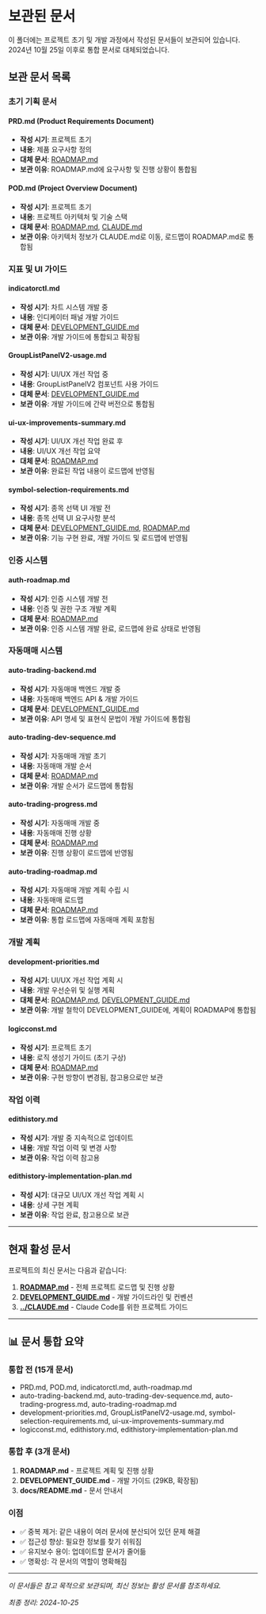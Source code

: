 # 보관된 문서

이 폴더에는 프로젝트 초기 및 개발 과정에서 작성된 문서들이 보관되어 있습니다.
2024년 10월 25일 이후로 통합 문서로 대체되었습니다.

## 보관 문서 목록

### 초기 기획 문서

#### PRD.md (Product Requirements Document)
- **작성 시기**: 프로젝트 초기
- **내용**: 제품 요구사항 정의
- **대체 문서**: [ROADMAP.md](../ROADMAP.md)
- **보관 이유**: ROADMAP.md에 요구사항 및 진행 상황이 통합됨

#### POD.md (Project Overview Document)
- **작성 시기**: 프로젝트 초기
- **내용**: 프로젝트 아키텍처 및 기술 스택
- **대체 문서**: [ROADMAP.md](../ROADMAP.md), [CLAUDE.md](../../CLAUDE.md)
- **보관 이유**: 아키텍처 정보가 CLAUDE.md로 이동, 로드맵이 ROADMAP.md로 통합됨

### 지표 및 UI 가이드

#### indicatorctl.md
- **작성 시기**: 차트 시스템 개발 중
- **내용**: 인디케이터 패널 개발 가이드
- **대체 문서**: [DEVELOPMENT_GUIDE.md](../DEVELOPMENT_GUIDE.md)
- **보관 이유**: 개발 가이드에 통합되고 확장됨

#### GroupListPanelV2-usage.md
- **작성 시기**: UI/UX 개선 작업 중
- **내용**: GroupListPanelV2 컴포넌트 사용 가이드
- **대체 문서**: [DEVELOPMENT_GUIDE.md](../DEVELOPMENT_GUIDE.md)
- **보관 이유**: 개발 가이드에 간략 버전으로 통합됨

#### ui-ux-improvements-summary.md
- **작성 시기**: UI/UX 개선 작업 완료 후
- **내용**: UI/UX 개선 작업 요약
- **대체 문서**: [ROADMAP.md](../ROADMAP.md)
- **보관 이유**: 완료된 작업 내용이 로드맵에 반영됨

#### symbol-selection-requirements.md
- **작성 시기**: 종목 선택 UI 개발 전
- **내용**: 종목 선택 UI 요구사항 분석
- **대체 문서**: [DEVELOPMENT_GUIDE.md](../DEVELOPMENT_GUIDE.md), [ROADMAP.md](../ROADMAP.md)
- **보관 이유**: 기능 구현 완료, 개발 가이드 및 로드맵에 반영됨

### 인증 시스템

#### auth-roadmap.md
- **작성 시기**: 인증 시스템 개발 전
- **내용**: 인증 및 권한 구조 개발 계획
- **대체 문서**: [ROADMAP.md](../ROADMAP.md)
- **보관 이유**: 인증 시스템 개발 완료, 로드맵에 완료 상태로 반영됨

### 자동매매 시스템

#### auto-trading-backend.md
- **작성 시기**: 자동매매 백엔드 개발 중
- **내용**: 자동매매 백엔드 API & 개발 가이드
- **대체 문서**: [DEVELOPMENT_GUIDE.md](../DEVELOPMENT_GUIDE.md)
- **보관 이유**: API 명세 및 표현식 문법이 개발 가이드에 통합됨

#### auto-trading-dev-sequence.md
- **작성 시기**: 자동매매 개발 초기
- **내용**: 자동매매 개발 순서
- **대체 문서**: [ROADMAP.md](../ROADMAP.md)
- **보관 이유**: 개발 순서가 로드맵에 통합됨

#### auto-trading-progress.md
- **작성 시기**: 자동매매 개발 중
- **내용**: 자동매매 진행 상황
- **대체 문서**: [ROADMAP.md](../ROADMAP.md)
- **보관 이유**: 진행 상황이 로드맵에 반영됨

#### auto-trading-roadmap.md
- **작성 시기**: 자동매매 개발 계획 수립 시
- **내용**: 자동매매 로드맵
- **대체 문서**: [ROADMAP.md](../ROADMAP.md)
- **보관 이유**: 통합 로드맵에 자동매매 계획 포함됨

### 개발 계획

#### development-priorities.md
- **작성 시기**: UI/UX 개선 작업 계획 시
- **내용**: 개발 우선순위 및 실행 계획
- **대체 문서**: [ROADMAP.md](../ROADMAP.md), [DEVELOPMENT_GUIDE.md](../DEVELOPMENT_GUIDE.md)
- **보관 이유**: 개발 철학이 DEVELOPMENT_GUIDE에, 계획이 ROADMAP에 통합됨

#### logicconst.md
- **작성 시기**: 프로젝트 초기
- **내용**: 로직 생성기 가이드 (초기 구상)
- **대체 문서**: [ROADMAP.md](../ROADMAP.md)
- **보관 이유**: 구현 방향이 변경됨, 참고용으로만 보관

### 작업 이력

#### edithistory.md
- **작성 시기**: 개발 중 지속적으로 업데이트
- **내용**: 개발 작업 이력 및 변경 사항
- **보관 이유**: 작업 이력 참고용

#### edithistory-implementation-plan.md
- **작성 시기**: 대규모 UI/UX 개선 작업 계획 시
- **내용**: 상세 구현 계획
- **보관 이유**: 작업 완료, 참고용으로 보관

---

## 현재 활성 문서

프로젝트의 최신 문서는 다음과 같습니다:

1. **[ROADMAP.md](../ROADMAP.md)** - 전체 프로젝트 로드맵 및 진행 상황
2. **[DEVELOPMENT_GUIDE.md](../DEVELOPMENT_GUIDE.md)** - 개발 가이드라인 및 컨벤션
3. **[../CLAUDE.md](../../CLAUDE.md)** - Claude Code를 위한 프로젝트 가이드

---

## 📊 문서 통합 요약

### 통합 전 (15개 문서)
- PRD.md, POD.md, indicatorctl.md, auth-roadmap.md
- auto-trading-backend.md, auto-trading-dev-sequence.md, auto-trading-progress.md, auto-trading-roadmap.md
- development-priorities.md, GroupListPanelV2-usage.md, symbol-selection-requirements.md, ui-ux-improvements-summary.md
- logicconst.md, edithistory.md, edithistory-implementation-plan.md

### 통합 후 (3개 문서)
1. **ROADMAP.md** - 프로젝트 계획 및 진행 상황
2. **DEVELOPMENT_GUIDE.md** - 개발 가이드 (29KB, 확장됨)
3. **docs/README.md** - 문서 안내서

### 이점
- ✅ 중복 제거: 같은 내용이 여러 문서에 분산되어 있던 문제 해결
- ✅ 접근성 향상: 필요한 정보를 찾기 쉬워짐
- ✅ 유지보수 용이: 업데이트할 문서가 줄어듦
- ✅ 명확성: 각 문서의 역할이 명확해짐

---

*이 문서들은 참고 목적으로 보관되며, 최신 정보는 활성 문서를 참조하세요.*

*최종 정리: 2024-10-25*

